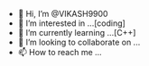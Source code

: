- 👋 Hi, I’m @VIKASH9900
- 👀 I’m interested in ...[coding]
- 🌱 I’m currently learning ...[C++]
- 💞️ I’m looking to collaborate on ...
- 📫 How to reach me ...

<!---
VIKASH9900/VIKASH9900 is a ✨ special ✨ repository because its `README.md` (this file) appears on your GitHub profile.
You can click the Preview link to take a look at your changes.
--->
